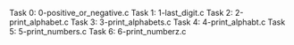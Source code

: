 Task 0: 0-positive_or_negative.c
Task 1: 1-last_digit.c
Task 2: 2-print_alphabet.c
Task 3: 3-print_alphabets.c
Task 4: 4-print_alphabt.c
Task 5: 5-print_numbers.c
Task 6: 6-print_numberz.c
